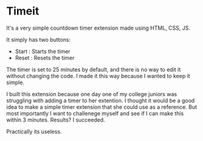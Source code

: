 # Timeit

It's a very simple countdown timer extension made using HTML, CSS, JS.

It simply has two buttons:
- Start
    : Starts the timer
- Reset
    : Resets the timer

The timer is set to 25 minutes by default, and there is no way to edit it without changing the code. I made it this way because I wanted to keep it simple.

I built this extension because one day one of my college juniors was struggling with adding a timer to her extention. I thought it would be a good idea to make a simple timer extension that she could use as a reference. But most importantly I want to challenege myself and see if I can make this within 3 minutes. Results? I succeeded.

Practically its useless.